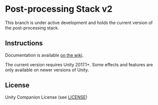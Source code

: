 # Post-processing Stack v2

This branch is under active development and holds the current version of the post-processing stack. 

Instructions
------------

Documentation is available [on the wiki](https://github.com/Unity-Technologies/PostProcessing/wiki).

The current version requires Unity 2017.1+. Some effects and features are only available on newer versions of Unity.

License
-------

Unity Companion License (see [LICENSE](LICENSE.md))
